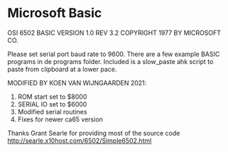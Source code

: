 # Microsoft Basic

OSI 6502 BASIC VERSION 1.0 REV 3.2
COPYRIGHT 1977 BY MICROSOFT CO.

Please set serial port baud rate to 9600.
There are a few example BASIC programs in de programs folder.
Included is a slow_paste ahk script to paste from clipboard at a lower pace.

MODIFIED BY KOEN VAN WIJNGAARDEN 2021:
1. ROM start set to $8000
2. SERIAL IO set to $6000
3. Modified serial routines
4. Fixes for newer ca65 version

Thanks Grant Searle for providing most of the source code
http://searle.x10host.com/6502/Simple6502.html